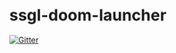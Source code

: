# ssgl-doom-launcher

[![Gitter](https://badges.gitter.im/Join%20Chat.svg)](https://gitter.im/FreaKzero/ssgl-doom-launcher?utm_source=badge&utm_medium=badge&utm_campaign=pr-badge&utm_content=badge)